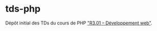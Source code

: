 # tds-php

Dépôt initial des TDs du cours de PHP ["R3.01 – Développement web"](https://romainlebreton.github.io/R3.01-DeveloppementWeb/).
